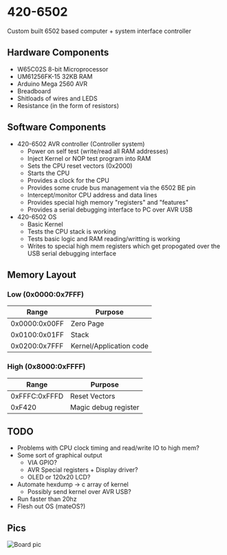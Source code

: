 # 420-6502
Custom built 6502 based computer + system interface controller

## Hardware Components
* W65C02S 8-bit Microprocessor
* UM61256FK-15 32KB RAM 
* Arduino Mega 2560 AVR 
* Breadboard
* Shitloads of wires and LEDS
* Resistance (in the form of resistors)

## Software Components
* 420-6502 AVR controller (Controller system)
  * Power on self test (write/read all RAM addresses)
  * Inject Kernel or NOP test program into RAM 
  * Sets the CPU reset vectors (0x2000)
  * Starts the CPU
  * Provides a clock for the CPU
  * Provides some crude bus management via the 6502 BE pin
  * Intercept/monitor CPU address and data lines
  * Provides special high memory "registers" and "features"
  * Provides a serial debugging interface to PC over AVR USB
* 420-6502 OS 
  * Basic Kernel
  * Tests the CPU stack is working 
  * Tests basic logic and RAM reading/writting is working
  * Writes to special high mem registers which get propogated over the USB serial debugging interface

## Memory Layout
### Low (0x0000:0x7FFF)
| Range  | Purpose |
| ------------- | ------------- |
| 0x0000:0x00FF | Zero Page     |
| 0x0100:0x01FF | Stack         |
| 0x0200:0x7FFF | Kernel/Application code |

### High (0x8000:0xFFFF)
| Range  | Purpose |
| ------------- | ------------- |
| 0xFFFC:0xFFFD | Reset Vectors |
| 0xF420        | Magic debug register |

## TODO
* Problems with CPU clock timing and read/write IO to high mem?
* Some sort of graphical output
  * VIA GPIO?
  * AVR Special registers + Display driver?
  * OLED or 120x20 LCD?
* Automate hexdump -> c array of kernel
  * Possibly send kernel over AVR USB?
* Run faster than 20hz
* Flesh out OS (mateOS?) 

## Pics
![Board pic](/pic.png)

